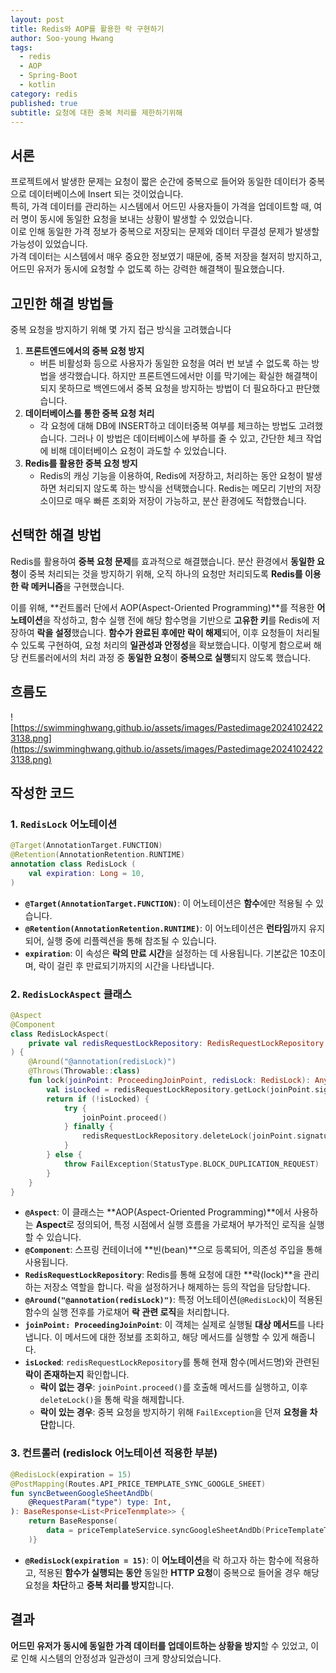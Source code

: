 ```yaml
---
layout: post
title: Redis와 AOP를 활용한 락 구현하기
author: Soo-young Hwang
tags:
  - redis
  - AOP
  - Spring-Boot
  - kotlin
category: redis
published: true
subtitle: 요청에 대한 중복 처리를 제한하기위해
---
```

## **서론**

프로젝트에서 발생한 문제는 요청이 짧은 순간에 중복으로 들어와 동일한 데이터가 중복으로 데이터베이스에 Insert 되는 것이었습니다.      
특히, 가격 데이터를 관리하는 시스템에서 어드민 사용자들이 가격을 업데이트할 때, 여러 명이 동시에 동일한 요청을 보내는 상황이 발생할 수 있었습니다.   
이로 인해 동일한 가격 정보가 중복으로 저장되는 문제와 데이터 무결성 문제가 발생할 가능성이 있었습니다.    
가격 데이터는 시스템에서 매우 중요한 정보였기 때문에, 중복 저장을 철저히 방지하고, 어드민 유저가 동시에 요청할 수 없도록 하는 강력한 해결책이 필요했습니다.    


## **고민한 해결 방법들**

중복 요청을 방지하기 위해 몇 가지 접근 방식을 고려했습니다

1. **프론트엔드에서의 중복 요청 방지**
    - 버튼 비활성화 등으로 사용자가 동일한 요청을 여러 번 보낼 수 없도록 하는 방법을 생각했습니다. 하지만 프론트엔드에서만 이를 막기에는 확실한 해결책이 되지 못하므로 백엔드에서 중복 요청을 방지하는 방법이 더 필요하다고 판단했습니다.
2. **데이터베이스를 통한 중복 요청 처리**
    - 각 요청에 대해 DB에 INSERT하고 데이터중복 여부를 체크하는 방법도 고려했습니다. 그러나 이 방법은 데이터베이스에 부하를 줄 수 있고, 간단한 체크 작업에 비해 데이터베이스 요청이 과도할 수 있었습니다.
3. **Redis를 활용한 중복 요청 방지**
    - Redis의 캐싱 기능을 이용하여, Redis에 저장하고, 처리하는 동안 요청이 발생하면 처리되지 않도록 하는 방식을 선택했습니다. Redis는 메모리 기반의 저장소이므로 매우 빠른 조회와 저장이 가능하고, 분산 환경에도 적합했습니다.

## **선택한 해결 방법**

Redis를 활용하여 **중복 요청 문제**를 효과적으로 해결했습니다. 분산 환경에서 **동일한 요청**이 중복 처리되는 것을 방지하기 위해, 오직 하나의 요청만 처리되도록 **Redis를 이용한 락 메커니즘**을 구현했습니다.

이를 위해, **컨트롤러 단에서 AOP(Aspect-Oriented Programming)**를 적용한 **어노테이션**을 작성하고, 함수 실행 전에 해당 함수명을 기반으로 **고유한 키**를 Redis에 저장하여 **락을 설정**했습니다. **함수가 완료된 후에만 락이 해제**되어, 이후 요청들이 처리될 수 있도록 구현하여, 요청 처리의 **일관성과 안정성**을 확보했습니다. 이렇게 함으로써 해당 컨트롤러에서의 처리 과정 중 **동일한 요청**이 **중복으로 실행**되지 않도록 했습니다.


## 흐름도
![https://swimminghwang.github.io/assets/images/Pastedimage20241024223138.png](https://swimminghwang.github.io/assets/images/Pastedimage20241024223138.png)

## 작성한 코드 
### 1. `RedisLock` 어노테이션

```kotlin
@Target(AnnotationTarget.FUNCTION)  
@Retention(AnnotationRetention.RUNTIME)  
annotation class RedisLock (  
    val expiration: Long = 10,  
)
```
- **`@Target(AnnotationTarget.FUNCTION)`**: 이 어노테이션은 **함수**에만 적용될 수 있습니다.
- **`@Retention(AnnotationRetention.RUNTIME)`**: 이 어노테이션은 **런타임**까지 유지되어, 실행 중에 리플렉션을 통해 참조될 수 있습니다.
- **`expiration`**: 이 속성은 **락의 만료 시간**을 설정하는 데 사용됩니다. 기본값은 10초이며, 락이 걸린 후 만료되기까지의 시간을 나타냅니다.


### 2. `RedisLockAspect` 클래스 

```kotlin
@Aspect
@Component
class RedisLockAspect(
    private val redisRequestLockRepository: RedisRequestLockRepository
) {
    @Around("@annotation(redisLock)")
    @Throws(Throwable::class)
    fun lock(joinPoint: ProceedingJoinPoint, redisLock: RedisLock): Any? {
        val isLocked = redisRequestLockRepository.getLock(joinPoint.signature.name)
        return if (!isLocked) {
            try {
                joinPoint.proceed()
            } finally {
                redisRequestLockRepository.deleteLock(joinPoint.signature.name)
            }
        } else {
            throw FailException(StatusType.BLOCK_DUPLICATION_REQUEST)
        }
    }
}
```

- **`@Aspect`**: 이 클래스는 **AOP(Aspect-Oriented Programming)**에서 사용하는 **Aspect**로 정의되어, 특정 시점에서 실행 흐름을 가로채어 부가적인 로직을 실행할 수 있습니다.
- **`@Component`**: 스프링 컨테이너에 **빈(bean)**으로 등록되어, 의존성 주입을 통해 사용됩니다.
- **`RedisRequestLockRepository`**: Redis를 통해 요청에 대한 **락(lock)**을 관리하는 저장소 역할을 합니다. 락을 설정하거나 해제하는 등의 작업을 담당합니다.
- **`@Around("@annotation(redisLock)")`**: 특정 어노테이션(`@RedisLock`)이 적용된 함수의 실행 전후를 가로채어 **락 관련 로직**을 처리합니다.
- **`joinPoint: ProceedingJoinPoint`**: 이 객체는 실제로 실행될 **대상 메서드**를 나타냅니다. 이 메서드에 대한 정보를 조회하고, 해당 메서드를 실행할 수 있게 해줍니다.
- **`isLocked`**: `redisRequestLockRepository`를 통해 현재 함수(메서드명)와 관련된 **락이 존재하는지** 확인합니다.
    - **락이 없는 경우**: `joinPoint.proceed()`를 호출해 메서드를 실행하고, 이후 `deleteLock()`을 통해 락을 해제합니다.
    - **락이 있는 경우**: 중복 요청을 방지하기 위해 `FailException`을 던져 **요청을 차단**합니다.

### 3.  컨트롤러 (redislock 어노테이션 적용한 부분)
```kotlin
@RedisLock(expiration = 15)  
@PostMapping(Routes.API_PRICE_TEMPLATE_SYNC_GOOGLE_SHEET)  
fun syncBetweenGoogleSheetAndDb(  
    @RequestParam("type") type: Int,  
): BaseResponse<List<PriceTenmplate>> {  
    return BaseResponse(  
        data = priceTemplateService.syncGoogleSheetAndDb(PriceTemplateType.ofCode(type))  
    )}
```
- **`@RedisLock(expiration = 15)`**: 이 **어노테이션**을 락 하고자 하는 함수에 적용하고, 적용된 **함수가 실행되는 동안** 동일한 **HTTP 요청**이 중복으로 들어올 경우 해당 요청을 **차단**하고 **중복 처리를 방지**합니다.

## **결과**

**어드민 유저가 동시에 동일한 가격 데이터를 업데이트하는 상황을 방지**할 수 있었고, 이로 인해 시스템의 안정성과 일관성이 크게 향상되었습니다.